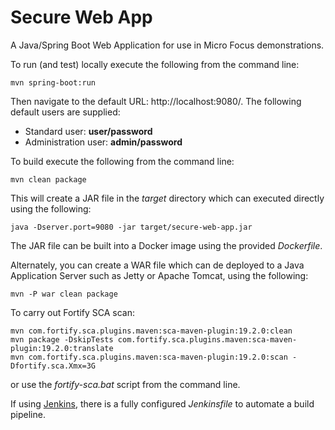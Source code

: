 Secure Web App
==============

A Java/Spring Boot Web Application for use in Micro Focus demonstrations.

To run (and test) locally execute the following from the command line:

```
mvn spring-boot:run
```

Then navigate to the default URL: http://localhost:9080/. The following default users are supplied:

 - Standard user: **user/password**
 - Administration user: **admin/password**

To build execute the following from the command line:

```
mvn clean package
``` 

This will create a JAR file in the _target_ directory which can executed directly using the following:

```
java -Dserver.port=9080 -jar target/secure-web-app.jar
```
The JAR file can be built into a Docker image using the provided _Dockerfile_. 

Alternately, you can create a WAR file which can de deployed to a Java Application Server such as Jetty or 
Apache Tomcat, using the following:

```
mvn -P war clean package
```

To carry out Fortify SCA scan:

```
mvn com.fortify.sca.plugins.maven:sca-maven-plugin:19.2.0:clean
mvn package -DskipTests com.fortify.sca.plugins.maven:sca-maven-plugin:19.2.0:translate
mvn com.fortify.sca.plugins.maven:sca-maven-plugin:19.2.0:scan -Dfortify.sca.Xmx=3G
```

or use the _fortify-sca.bat_ script from the command line.

If using [Jenkins](https://jenkins.io/), there is a fully configured _Jenkinsfile_ to automate a build pipeline.
